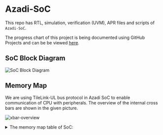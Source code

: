 # Azadi-SoC

This repo has RTL, simulation, verification (UVM), APR files and scripts of `Azadi-SoC`.

The progress chart of this project is being documented using GitHub Projects and can be be viewed [here](https://github.com/merledu/azadi-tsmc/projects/1).

## SoC Block Diagram
![SoC Block Diagram](docs/azadi-tsmc.png)

## Memory Map
We are using TileLink-UL bus protocol in Azadi SoC to enable communication of CPU with peripherals. The overview of the internal cross bars are shown in the given picture.  

![xbar-overview](docs/xbar-overview.png)

<details>
<summary> The memory map table of SoC: </summary>
<p>

|  Host           |  Peripheral           |  Base Address    |  Max Address     |  Address Space |
|:------------    |:--------------------- |:---------------- |:-----------------|:-------------- |
| Host0 (IFU)     | QSPI Flash Controller | 32'h80000000     | 32'h80FFFFFF     |    2 MBytes    |
|                 | ICCM (32KB)           | 32'h10000000     | 32'h10001FFF     |    1 KBytes    |
| Host1 (LSU)     | DCCM (32KB)           | 32'h20000000     | 32'h20001FFF     |    1 KBytes    |
|                 | Boot Register         | 32'h20002000     | 32'h20002000     |    4  Bytes    |
|                 | Timer0                | 32'h30000000     | 32'h30000FFF     |  512  Bytes    |
|                 | Timer1                | 32'h30001000     | 32'h30001FFF     |  512  Bytes    |
|                 | Timer2                | 32'h30002000     | 32'h30002FFF     |  512  Bytes    |
|                 | TIC                   | 32'h30003000     | 32'h300030FF     |   32  Bytes    |
|                 | Periph                | 32'h40000000     | 32'h4000FFFF     |    8 KBytes    |
|                 | PLIC                  | 32'h50000000     | 32'h50000FFF     |  512  Bytes    |
|                 | ROM                   | 32'h60000000     | 32'h500000FF     |  256  Bytes    |
| **Periph (Xbar-peripheral)** |          |                  |                  |                |
| LSU -> periph   | GPIO                  | 32'h40001000     | 32'h400010FF     |   32  Bytes    |
|                 | UART0                 | 32'h40002000     | 32'h400020FF     |   32  Bytes    |
|                 | UART1                 | 32'h40002100     | 32'h400021FF     |   32  Bytes    |
|                 | UART2                 | 32'h40002200     | 32'h400022FF     |   32  Bytes    |
|                 | UART3                 | 32'h40002300     | 32'h400023FF     |   32  Bytes    |
|                 | SPI0                  | 32'h40003000     | 32'h400030FF     |   32  Bytes    |
|                 | SPI1                  | 32'h40003100     | 32'h400031FF     |   32  Bytes    |
|                 | SPI2                  | 32'h40003200     | 32'h400032FF     |   32  Bytes    |
|                 | SPI3                  | 32'h40003300     | 32'h400033FF     |   32  Bytes    |
|                 | PWM0                  | 32'h40004000     | 32'h400040FF     |   32  Bytes    |
|                 | PWM1                  | 32'h40004100     | 32'h400041FF     |   32  Bytes    |
|                 | PWM2                  | 32'h40004200     | 32'h400042FF     |   32  Bytes    |
|                 | PWM3                  | 32'h40004300     | 32'h400043FF     |   32  Bytes    |
</p>
</details>
